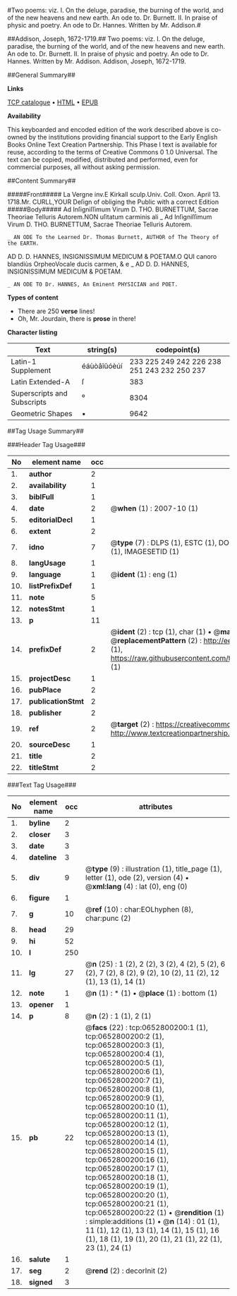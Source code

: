 #Two poems: viz. I. On the deluge, paradise, the burning of the world, and of the new heavens and new earth. An ode to. Dr. Burnett. II. In praise of physic and poetry. An ode to Dr. Hannes. Written by Mr. Addison.#

##Addison, Joseph, 1672-1719.##
Two poems: viz. I. On the deluge, paradise, the burning of the world, and of the new heavens and new earth. An ode to. Dr. Burnett. II. In praise of physic and poetry. An ode to Dr. Hannes. Written by Mr. Addison.
Addison, Joseph, 1672-1719.

##General Summary##

**Links**

[TCP catalogue](http://www.ota.ox.ac.uk/tcp/)  • 
[HTML](http://tei.it.ox.ac.uk/tcp/Texts-HTML/free/004/004846762.html)  • 
[EPUB](http://tei.it.ox.ac.uk/tcp/Texts-EPUB/free/004/004846762.epub)

**Availability**

This keyboarded and encoded edition of the
	       work described above is co-owned by the institutions
	       providing financial support to the Early English Books
	       Online Text Creation Partnership. This Phase I text is
	       available for reuse, according to the terms of Creative
	       Commons 0 1.0 Universal. The text can be copied,
	       modified, distributed and performed, even for
	       commercial purposes, all without asking permission.


##Content Summary##

#####Front#####
La Vergne inv.E Kirkall sculp.Univ. Coll. Oxon. April 13. 1718.Mr. CURLL,YOUR Deſign of obliging the Public with a correct Edition
#####Body#####
Ad Inſigniſſimum Virum D. THO. BURNETTUM, Sacrae Theoriae Telluris Autorem.NON uſitatum carminis ali
    _ Ad Inſigniſſimum Virum D. THO. BURNETTUM, Sacrae Theoriae Telluris Autorem.

    _ AN ODE To the Learned Dr. Thomas Burnett, AUTHOR of The Theory of the EARTH.
AD D. D. HANNES, INSIGNISSIMUM MEDICUM & POETAM.O QUI canoro blandiùs OrpheoVocale ducis carmen, & e
    _ AD D. D. HANNES, INSIGNISSIMUM MEDICUM & POETAM.

    _ AN ODE TO Dr. HANNES, An Eminent PHYSICIAN and POET.

**Types of content**

  * There are 250 **verse** lines!
  * Oh, Mr. Jourdain, there is **prose** in there!

**Character listing**


|Text|string(s)|codepoint(s)|
|---|---|---|
|Latin-1 Supplement|éáùòâîûóèúí|233 225 249 242 226 238 251 243 232 250 237|
|Latin Extended-A|ſ|383|
|Superscripts             and Subscripts|⁰|8304|
|Geometric Shapes|▪|9642|

##Tag Usage Summary##

###Header Tag Usage###

|No|element name|occ|attributes|
|---|---|---|---|
|1.|__author__|2||
|2.|__availability__|1||
|3.|__biblFull__|1||
|4.|__date__|2| @__when__ (1) : 2007-10 (1)|
|5.|__editorialDecl__|1||
|6.|__extent__|2||
|7.|__idno__|7| @__type__ (7) : DLPS (1), ESTC (1), DOCNO (1), TCP (1), GALEDOCNO (1), CONTENTSET (1), IMAGESETID (1)|
|8.|__langUsage__|1||
|9.|__language__|1| @__ident__ (1) : eng (1)|
|10.|__listPrefixDef__|1||
|11.|__note__|5||
|12.|__notesStmt__|1||
|13.|__p__|11||
|14.|__prefixDef__|2| @__ident__ (2) : tcp (1), char (1)  •  @__matchPattern__ (2) : ([0-9\-]+):([0-9IVX]+) (1), (.+) (1)  •  @__replacementPattern__ (2) : http://eebo.chadwyck.com/downloadtiff?vid=$1&page=$2 (1), https://raw.githubusercontent.com/textcreationpartnership/Texts/master/tcpchars.xml#$1 (1)|
|15.|__projectDesc__|1||
|16.|__pubPlace__|2||
|17.|__publicationStmt__|2||
|18.|__publisher__|2||
|19.|__ref__|2| @__target__ (2) : https://creativecommons.org/publicdomain/zero/1.0/ (1), http://www.textcreationpartnership.org/docs/. (1)|
|20.|__sourceDesc__|1||
|21.|__title__|2||
|22.|__titleStmt__|2||


###Text Tag Usage###

|No|element name|occ|attributes|
|---|---|---|---|
|1.|__byline__|2||
|2.|__closer__|3||
|3.|__date__|3||
|4.|__dateline__|3||
|5.|__div__|9| @__type__ (9) : illustration (1), title_page (1), letter (1), ode (2), version (4)  •  @__xml:lang__ (4) : lat (0), eng (0)|
|6.|__figure__|1||
|7.|__g__|10| @__ref__ (10) : char:EOLhyphen (8), char:punc (2)|
|8.|__head__|29||
|9.|__hi__|52||
|10.|__l__|250||
|11.|__lg__|27| @__n__ (25) : 1 (2), 2 (2), 3 (2), 4 (2), 5 (2), 6 (2), 7 (2), 8 (2), 9 (2), 10 (2), 11 (2), 12 (1), 13 (1), 14 (1)|
|12.|__note__|1| @__n__ (1) : * (1)  •  @__place__ (1) : bottom (1)|
|13.|__opener__|1||
|14.|__p__|8| @__n__ (2) : 1 (1), 2 (1)|
|15.|__pb__|22| @__facs__ (22) : tcp:0652800200:1 (1), tcp:0652800200:2 (1), tcp:0652800200:3 (1), tcp:0652800200:4 (1), tcp:0652800200:5 (1), tcp:0652800200:6 (1), tcp:0652800200:7 (1), tcp:0652800200:8 (1), tcp:0652800200:9 (1), tcp:0652800200:10 (1), tcp:0652800200:11 (1), tcp:0652800200:12 (1), tcp:0652800200:13 (1), tcp:0652800200:14 (1), tcp:0652800200:15 (1), tcp:0652800200:16 (1), tcp:0652800200:17 (1), tcp:0652800200:18 (1), tcp:0652800200:19 (1), tcp:0652800200:20 (1), tcp:0652800200:21 (1), tcp:0652800200:22 (1)  •  @__rendition__ (1) : simple:additions (1)  •  @__n__ (14) : 01 (1), 11 (1), 12 (1), 13 (1), 14 (1), 15 (1), 16 (1), 18 (1), 19 (1), 20 (1), 21 (1), 22 (1), 23 (1), 24 (1)|
|16.|__salute__|1||
|17.|__seg__|2| @__rend__ (2) : decorInit (2)|
|18.|__signed__|3||
